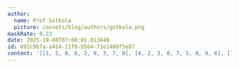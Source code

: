 ```yaml
---
author:
  name: Prof Gotkola
  picture: /assets/blog/authors/gotkola.png
maskRate: 0.23
date: 2025-10-08T07:00:01.813048
id: 691c9b7a-a414-11f0-b564-71e1480f5e87
content: '[[1, 5, 8, 6, 2, 9, 3, 7, 0], [4, 2, 3, 0, 7, 5, 0, 9, 6], [7, 6, 9, 4, 1, 3, 2, 8, 5], [5, 1, 2, 9, 6, 0, 0, 3, 0], [9, 0, 0, 5, 3, 2, 6, 4, 1], [6, 3, 4, 0, 0, 7, 9, 0, 2], [2, 9, 6, 7, 4, 8, 5, 1, 3], [3, 7, 0, 2, 9, 0, 4, 6, 0], [8, 0, 1, 3, 5, 0, 7, 0, 0]]'
---
```

